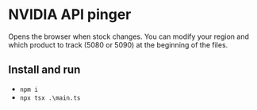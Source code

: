 # NVIDIA API pinger

Opens the browser when stock changes. You can modify your region and which product to track (5080 or 5090) at the beginning of the files.

## Install and run

- `npm i`
- `npx tsx .\main.ts`
